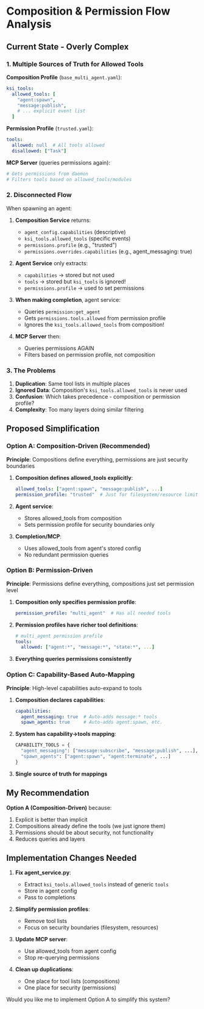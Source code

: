 # Composition & Permission Flow Analysis

## Current State - Overly Complex

### 1. Multiple Sources of Truth for Allowed Tools

**Composition Profile** (`base_multi_agent.yaml`):
```yaml
ksi_tools:
  allowed_tools: [
    "agent:spawn",
    "message:publish", 
    # ... explicit event list
  ]
```

**Permission Profile** (`trusted.yaml`):
```yaml
tools:
  allowed: null  # All tools allowed
  disallowed: ["Task"]
```

**MCP Server** (queries permissions again):
```python
# Gets permissions from daemon
# Filters tools based on allowed_tools/modules
```

### 2. Disconnected Flow

When spawning an agent:

1. **Composition Service** returns:
   - `agent_config.capabilities` (descriptive)
   - `ksi_tools.allowed_tools` (specific events)
   - `permissions.profile` (e.g., "trusted")
   - `permissions.overrides.capabilities` (e.g., agent_messaging: true)

2. **Agent Service** only extracts:
   - `capabilities` → stored but not used
   - `tools` → stored but `ksi_tools` is ignored!
   - `permissions.profile` → used to set permissions

3. **When making completion**, agent service:
   - Queries `permission:get_agent`
   - Gets `permissions.tools.allowed` from permission profile
   - Ignores the `ksi_tools.allowed_tools` from composition!

4. **MCP Server** then:
   - Queries permissions AGAIN
   - Filters based on permission profile, not composition

### 3. The Problems

1. **Duplication**: Same tool lists in multiple places
2. **Ignored Data**: Composition's `ksi_tools.allowed_tools` is never used
3. **Confusion**: Which takes precedence - composition or permission profile?
4. **Complexity**: Too many layers doing similar filtering

## Proposed Simplification

### Option A: Composition-Driven (Recommended)

**Principle**: Compositions define everything, permissions are just security boundaries

1. **Composition defines allowed_tools explicitly**:
   ```yaml
   allowed_tools: ["agent:spawn", "message:publish", ...]
   permission_profile: "trusted"  # Just for filesystem/resource limits
   ```

2. **Agent service**:
   - Stores allowed_tools from composition
   - Sets permission profile for security boundaries only

3. **Completion/MCP**:
   - Uses allowed_tools from agent's stored config
   - No redundant permission queries

### Option B: Permission-Driven

**Principle**: Permissions define everything, compositions just set permission level

1. **Composition only specifies permission profile**:
   ```yaml
   permission_profile: "multi_agent"  # Has all needed tools
   ```

2. **Permission profiles have richer tool definitions**:
   ```yaml
   # multi_agent permission profile
   tools:
     allowed: ["agent:*", "message:*", "state:*", ...]
   ```

3. **Everything queries permissions consistently**

### Option C: Capability-Based Auto-Mapping

**Principle**: High-level capabilities auto-expand to tools

1. **Composition declares capabilities**:
   ```yaml
   capabilities:
     agent_messaging: true  # Auto-adds message:* tools
     spawn_agents: true     # Auto-adds agent:spawn, etc.
   ```

2. **System has capability→tools mapping**:
   ```python
   CAPABILITY_TOOLS = {
     "agent_messaging": ["message:subscribe", "message:publish", ...],
     "spawn_agents": ["agent:spawn", "agent:terminate", ...]
   }
   ```

3. **Single source of truth for mappings**

## My Recommendation

**Option A (Composition-Driven)** because:
1. Explicit is better than implicit
2. Compositions already define the tools (we just ignore them)
3. Permissions should be about security, not functionality
4. Reduces queries and layers

## Implementation Changes Needed

1. **Fix agent_service.py**:
   - Extract `ksi_tools.allowed_tools` instead of generic `tools`
   - Store in agent config
   - Pass to completions

2. **Simplify permission profiles**:
   - Remove tool lists
   - Focus on security boundaries (filesystem, resources)

3. **Update MCP server**:
   - Use allowed_tools from agent config
   - Stop re-querying permissions

4. **Clean up duplications**:
   - One place for tool lists (compositions)
   - One place for security (permissions)

Would you like me to implement Option A to simplify this system?
